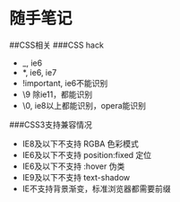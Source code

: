 # 随手笔记
##CSS相关
###CSS hack
* _, ie6
* *, ie6, ie7
* !important, ie6不能识别
* \9 除ie11，都能识别
* \0, ie8以上都能识别，opera能识别

###CSS3支持兼容情况
* IE8及以下不支持 RGBA 色彩模式
* IE6及以下不支持 position:fixed 定位
* IE6及以下不支持 :hover 伪类
* IE9及以下不支持 text-shadow
* IE不支持背景渐变，标准浏览器都需要前缀
